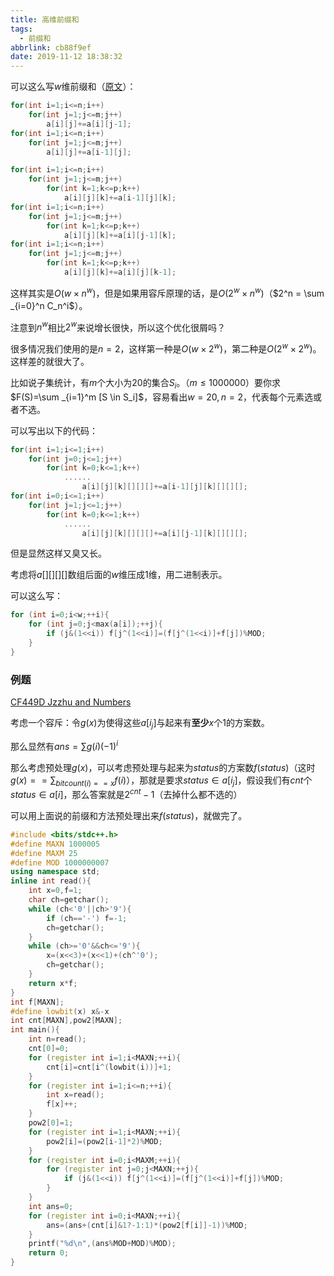 ```yaml
---
title: 高维前缀和
tags:
  - 前缀和
abbrlink: cb88f9ef
date: 2019-11-12 18:38:32
---
```


可以这么写$w$维前缀和（[原文](https://www.cnblogs.com/Miracevin/p/9778266.html)）：

```cpp
for(int i=1;i<=n;i++)
    for(int j=1;j<=m;j++)
        a[i][j]+=a[i][j-1];
for(int i=1;i<=n;i++)
    for(int j=1;j<=m;j++)
        a[i][j]+=a[i-1][j];
```

```cpp
for(int i=1;i<=n;i++)
    for(int j=1;j<=m;j++)
        for(int k=1;k<=p;k++)
        	a[i][j][k]+=a[i-1][j][k];
for(int i=1;i<=n;i++)
    for(int j=1;j<=m;j++)
        for(int k=1;k<=p;k++)
        	a[i][j][k]+=a[i][j-1][k];
for(int i=1;i<=n;i++)
    for(int j=1;j<=m;j++)
        for(int k=1;k<=p;k++)
        	a[i][j][k]+=a[i][j][k-1];
```

这样其实是$O(w \times n^w)$，但是如果用容斥原理的话，是$O(2^w \times n^w)$（$2^n = \sum _{i=0}^n C_n^i$）。

注意到$n^w$相比$2^w$来说增长很快，所以这个优化很屑吗？

很多情况我们使用的是$n=2$，这样第一种是$O(w \times 2^w)$，第二种是$O(2^w \times 2^w)$。这样差的就很大了。

比如说子集统计，有$m$个大小为$20$的集合$S_i$。（$m \le 1000000$）要你求$F(S)=\sum _{i=1}^m [S \in S_i]$，容易看出$w=20,n=2$，代表每个元素选或者不选。

可以写出以下的代码：

```cpp
for(int i=1;i<=1;i++)
    for(int j=0;j<=1;j++)
        for(int k=0;k<=1;k++)
            ......
        		a[i][j][k][][][]+=a[i-1][j][k][][][];
for(int i=0;i<=1;i++)
    for(int j=1;j<=1;j++)
        for(int k=0;k<=1;k++)
            ......
        		a[i][j][k][][][]+=a[i][j-1][k][][][];
```

但是显然这样又臭又长。

考虑将$a[][][][]$数组后面的$w$维压成$1$维，用二进制表示。

可以这么写：

```cpp
for (int i=0;i<w;++i){
	for (int j=0;j<max(a[i]);++j){
		if (j&(1<<i)) f[j^(1<<i)]=(f[j^(1<<i)]+f[j])%MOD;
	}
}
```

### 例题

[CF449D Jzzhu and Numbers](https://www.luogu.org/problem/CF449D)

考虑一个容斥：令$g(x)$为使得这些$a[i_j]$与起来有**至少**$x$个$1$的方案数。

那么显然有$ans=\sum g(i) (-1)^i$

那么考虑预处理$g(x)$，可以考虑预处理与起来为$status$的方案数$f(status)$（这时$g(x)==\sum _{bitcount(i)==x} f(i)$），那就是要求$status \in a[i_j]$，假设我们有$cnt$个$status \in a[i]$，那么答案就是$2^{cnt}-1$（去掉什么都不选的）

可以用上面说的前缀和方法预处理出来$f(status)$，就做完了。

```cpp
#include <bits/stdc++.h>
#define MAXN 1000005
#define MAXM 25
#define MOD 1000000007
using namespace std;
inline int read(){
	int x=0,f=1;
	char ch=getchar();
	while (ch<'0'||ch>'9'){
		if (ch=='-') f=-1;
		ch=getchar();
	}
	while (ch>='0'&&ch<='9'){
		x=(x<<3)+(x<<1)+(ch^'0');
		ch=getchar();
	}
	return x*f;
}
int f[MAXN];
#define lowbit(x) x&-x
int cnt[MAXN],pow2[MAXN];
int main(){
	int n=read();
	cnt[0]=0;
	for (register int i=1;i<MAXN;++i){
		cnt[i]=cnt[i^(lowbit(i))]+1;
	}
	for (register int i=1;i<=n;++i){
		int x=read();
		f[x]++;
	}
	pow2[0]=1;
	for (register int i=1;i<MAXN;++i){
		pow2[i]=(pow2[i-1]*2)%MOD;
	}
	for (register int i=0;i<MAXM;++i){
		for (register int j=0;j<MAXN;++j){
			if (j&(1<<i)) f[j^(1<<i)]=(f[j^(1<<i)]+f[j])%MOD;
		}
	}
	int ans=0;
	for (register int i=0;i<MAXN;++i){
		ans=(ans+(cnt[i]&1?-1:1)*(pow2[f[i]]-1))%MOD;
	}
	printf("%d\n",(ans%MOD+MOD)%MOD);
	return 0;
}
```

